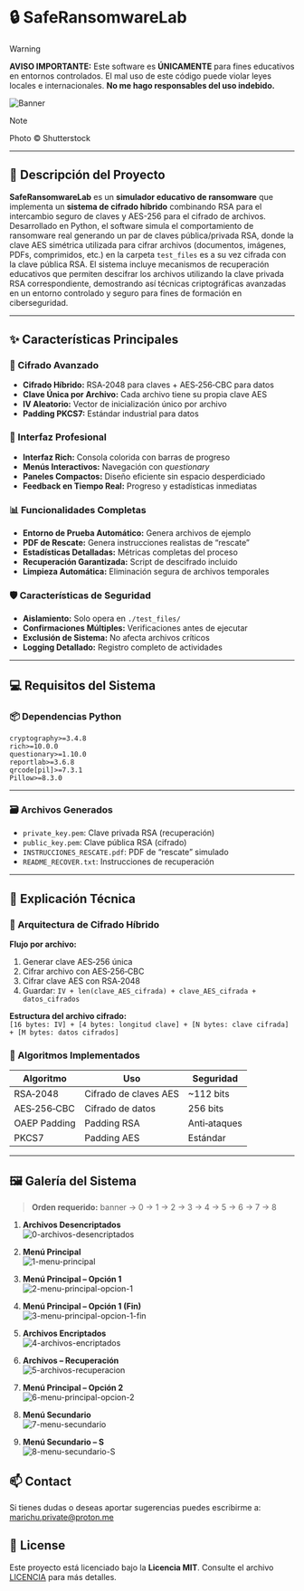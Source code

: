 # 🔒 SafeRansomwareLab

> [!WARNING]  
>**AVISO IMPORTANTE:** Este software es **ÚNICAMENTE** para fines educativos en entornos controlados. El mal uso de este código puede violar leyes locales e internacionales. **No me hago responsables del uso indebido.**

![Banner](./images/banner-Shutterstock.png)

> [!NOTE]  
> Photo © Shutterstock

---

## 🎯 Descripción del Proyecto
**SafeRansomwareLab** es un **simulador educativo de ransomware** que implementa un **sistema de cifrado híbrido** combinando RSA para el intercambio seguro de claves y AES-256 para el cifrado de archivos. Desarrollado en Python, el software simula el comportamiento de ransomware real generando un par de claves pública/privada RSA, donde la clave AES simétrica utilizada para cifrar archivos (documentos, imágenes, PDFs, comprimidos, etc.) en la carpeta `test_files` es a su vez cifrada con la clave pública RSA. El sistema incluye mecanismos de recuperación educativos que permiten descifrar los archivos utilizando la clave privada RSA correspondiente, demostrando así técnicas criptográficas avanzadas en un entorno controlado y seguro para fines de formación en ciberseguridad.

---

## ✨ Características Principales

### 🔐 Cifrado Avanzado
- **Cifrado Híbrido:** RSA‑2048 para claves + AES‑256‑CBC para datos  
- **Clave Única por Archivo:** Cada archivo tiene su propia clave AES  
- **IV Aleatorio:** Vector de inicialización único por archivo  
- **Padding PKCS7:** Estándar industrial para datos  

### 🎨 Interfaz Profesional
- **Interfaz Rich:** Consola colorida con barras de progreso  
- **Menús Interactivos:** Navegación con *questionary*  
- **Paneles Compactos:** Diseño eficiente sin espacio desperdiciado  
- **Feedback en Tiempo Real:** Progreso y estadísticas inmediatas  

### 📊 Funcionalidades Completas
- **Entorno de Prueba Automático:** Genera archivos de ejemplo  
- **PDF de Rescate:** Genera instrucciones realistas de “rescate”  
- **Estadísticas Detalladas:** Métricas completas del proceso  
- **Recuperación Garantizada:** Script de descifrado incluido  
- **Limpieza Automática:** Eliminación segura de archivos temporales  

### 🛡️ Características de Seguridad
- **Aislamiento:** Solo opera en `./test_files/`  
- **Confirmaciones Múltiples:** Verificaciones antes de ejecutar  
- **Exclusión de Sistema:** No afecta archivos críticos  
- **Logging Detallado:** Registro completo de actividades  

---

## 💻 Requisitos del Sistema

### 📦 Dependencias Python
```
cryptography>=3.4.8
rich>=10.0.0
questionary>=1.10.0
reportlab>=3.6.8
qrcode[pil]>=7.3.1
Pillow>=8.3.0
```

---

### 🗃️ Archivos Generados
- `private_key.pem`: Clave privada RSA (recuperación)  
- `public_key.pem`: Clave pública RSA (cifrado)  
- `INSTRUCCIONES_RESCATE.pdf`: PDF de “rescate” simulado  
- `README_RECOVER.txt`: Instrucciones de recuperación  

---

## 🔬 Explicación Técnica

### 🧩 Arquitectura de Cifrado Híbrido
**Flujo por archivo:**
1. Generar clave AES‑256 única  
2. Cifrar archivo con AES‑256‑CBC  
3. Cifrar clave AES con RSA‑2048  
4. Guardar: `IV + len(clave_AES_cifrada) + clave_AES_cifrada + datos_cifrados`

**Estructura del archivo cifrado:**  
`[16 bytes: IV] + [4 bytes: longitud clave] + [N bytes: clave cifrada] + [M bytes: datos cifrados]`

### 🔐 Algoritmos Implementados
| Algoritmo     | Uso                      | Seguridad |
|---------------|---------------------------|-----------|
| RSA‑2048      | Cifrado de claves AES     | ~112 bits |
| AES‑256‑CBC   | Cifrado de datos          | 256 bits  |
| OAEP Padding  | Padding RSA               | Anti‑ataques |
| PKCS7         | Padding AES               | Estándar  |

---

## 🖼️ Galería del Sistema

> **Orden requerido:** banner → 0 → 1 → 2 → 3 → 4 → 5 → 6 → 7 → 8

1. **Archivos Desencriptados**  
   ![0-archivos-desencriptados](./images/0-archivos-desencriptados.png)

2. **Menú Principal**  
   ![1-menu-principal](./images/1-menu-principal.png)

3. **Menú Principal – Opción 1**  
   ![2-menu-principal-opcion-1](./images/2-menu-principal-opcion-1.png)

4. **Menú Principal – Opción 1 (Fin)**  
   ![3-menu-principal-opcion-1-fin](./images/3-menu-principal-opcion-1-fin.png)

5. **Archivos Encriptados**  
   ![4-archivos-encriptados](./images/4-archivos-encriptados.png)

6. **Archivos – Recuperación**  
   ![5-archivos-recuperacion](./images/5-archivos-recuperacion.png)

7. **Menú Principal – Opción 2**  
   ![6-menu-principal-opcion-2](./images/6-menu-principal-opcion-2.png)

8. **Menú Secundario**  
   ![7-menu-secundario](./images/7-menu-secundario.png)

9. **Menú Secundario – S**  
   ![8-menu-secundario-S](./images/8-menu-secundario-S.png)


## 📫 Contact

Si tienes dudas o deseas aportar sugerencias puedes escribirme a: [marichu.private@proton.me](mailto:marichu.private@proton.me)

## 📄 License

Este proyecto está licenciado bajo la **Licencia MIT**. Consulte el archivo [LICENCIA](LICENCIA) para más detalles.
